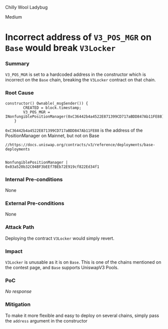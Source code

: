 Chilly Wool Ladybug

Medium

# Incorrect address of `V3_POS_MGR` on `Base` would break `V3Locker`

### Summary

`V3_POS_MGR` is set to a hardcoded address in the constructor which is incorrect on the `Base` chain, breaking the `V3Locker` contract on that chain.

### Root Cause

```solidity
constructor() Ownable(_msgSender()) {
        CREATED = block.timestamp;
        V3_POS_MGR = INonfungiblePositionManager(0xC36442b4a4522E871399CD717aBDD847Ab11FE88);
    }
```

`0xC36442b4a4522E871399CD717aBDD847Ab11FE88` is the address of the PositionManager on Mainnet, but not on Base

```solidity
//https://docs.uniswap.org/contracts/v3/reference/deployments/base-deployments


NonfungiblePositionManager | 0x03a520b32C04BF3bEEf7BEb72E919cf822Ed34f1

```



### Internal Pre-conditions

None

### External Pre-conditions

None

### Attack Path

Deploying the contract `V3Locker` would simply revert.

### Impact

`V3Locker` is unusable as it is on `Base`. This is one of the chains mentioned on the contest page, and `Base` supports UniswapV3 Pools.

### PoC

_No response_

### Mitigation

To make it more flexible and easy to deploy on several chains, simply pass the `address` argument in the constructor